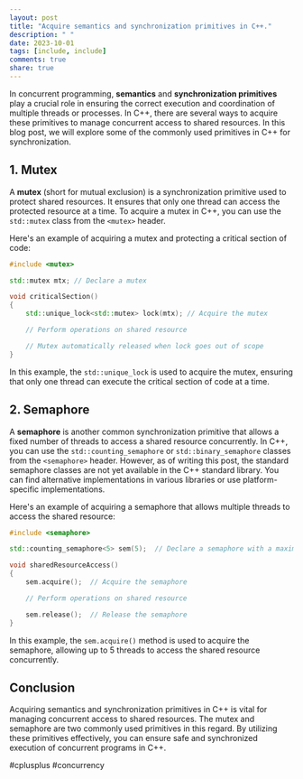 ```yaml
---
layout: post
title: "Acquire semantics and synchronization primitives in C++."
description: " "
date: 2023-10-01
tags: [include, include]
comments: true
share: true
---
```


In concurrent programming, **semantics** and **synchronization primitives** play a crucial role in ensuring the correct execution and coordination of multiple threads or processes. In C++, there are several ways to acquire these primitives to manage concurrent access to shared resources. In this blog post, we will explore some of the commonly used primitives in C++ for synchronization.

## 1. Mutex

A **mutex** (short for mutual exclusion) is a synchronization primitive used to protect shared resources. It ensures that only one thread can access the protected resource at a time. To acquire a mutex in C++, you can use the `std::mutex` class from the `<mutex>` header.

Here's an example of acquiring a mutex and protecting a critical section of code:

```cpp
#include <mutex>

std::mutex mtx; // Declare a mutex

void criticalSection()
{
    std::unique_lock<std::mutex> lock(mtx); // Acquire the mutex

    // Perform operations on shared resource

    // Mutex automatically released when lock goes out of scope
}
```

In this example, the `std::unique_lock` is used to acquire the mutex, ensuring that only one thread can execute the critical section of code at a time.

## 2. Semaphore

A **semaphore** is another common synchronization primitive that allows a fixed number of threads to access a shared resource concurrently. In C++, you can use the `std::counting_semaphore` or `std::binary_semaphore` classes from the `<semaphore>` header. However, as of writing this post, the standard semaphore classes are not yet available in the C++ standard library. You can find alternative implementations in various libraries or use platform-specific implementations.

Here's an example of acquiring a semaphore that allows multiple threads to access the shared resource:

```cpp
#include <semaphore>

std::counting_semaphore<5> sem(5);  // Declare a semaphore with a maximum count of 5

void sharedResourceAccess()
{
    sem.acquire();  // Acquire the semaphore

    // Perform operations on shared resource

    sem.release();  // Release the semaphore
}
```

In this example, the `sem.acquire()` method is used to acquire the semaphore, allowing up to 5 threads to access the shared resource concurrently.

## Conclusion

Acquiring semantics and synchronization primitives in C++ is vital for managing concurrent access to shared resources. The mutex and semaphore are two commonly used primitives in this regard. By utilizing these primitives effectively, you can ensure safe and synchronized execution of concurrent programs in C++.

#cplusplus #concurrency